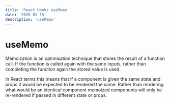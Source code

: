 ```yaml
---
title: 'React Hooks useMemo'
date: '2020-01-15'
description: 'useMemo'
---
```


# useMemo

Memoization is an optimisation technique that stores the result of a function call. If the function is called again with the same inputs, rather than completing the function again the stored value is used. 

In React terms this means that if a component is given the same state and props it would be expected to be rendered the same. Rather than rendering what would be an identical component memoized components will only be re-rendered if passed in different state or props. 
